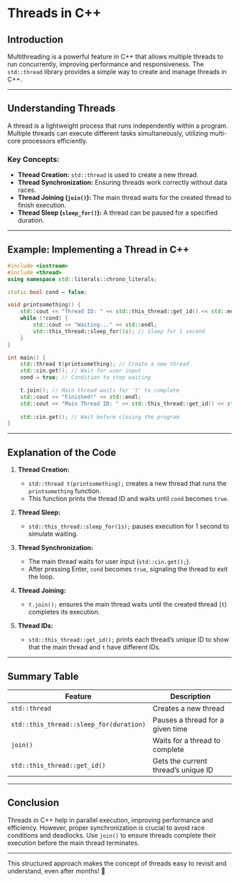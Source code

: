 # Threads in C++

## Introduction
Multithreading is a powerful feature in C++ that allows multiple threads to run concurrently, improving performance and responsiveness. The `std::thread` library provides a simple way to create and manage threads in C++.

---

## Understanding Threads
A thread is a lightweight process that runs independently within a program. Multiple threads can execute different tasks simultaneously, utilizing multi-core processors efficiently. 

### Key Concepts:
- **Thread Creation:** `std::thread` is used to create a new thread.
- **Thread Synchronization:** Ensuring threads work correctly without data races.
- **Thread Joining (`join()`):** The main thread waits for the created thread to finish execution.
- **Thread Sleep (`sleep_for()`):** A thread can be paused for a specified duration.

---

## Example: Implementing a Thread in C++
```cpp
#include <iostream>
#include <thread>
using namespace std::literals::chrono_literals;

static bool cond = false;

void printsomething() {
    std::cout << "Thread ID: " << std::this_thread::get_id() << std::endl;
    while (!cond) {
        std::cout << "Waiting..." << std::endl;
        std::this_thread::sleep_for(1s); // Sleep for 1 second
    }
}

int main() {
    std::thread t(printsomething); // Create a new thread
    std::cin.get(); // Wait for user input
    cond = true; // Condition to stop waiting

    t.join(); // Main thread waits for 't' to complete
    std::cout << "Finished!" << std::endl;
    std::cout << "Main Thread ID: " << std::this_thread::get_id() << std::endl;
    
    std::cin.get(); // Wait before closing the program
}
```

---

## Explanation of the Code
1. **Thread Creation:**
   - `std::thread t(printsomething);` creates a new thread that runs the `printsomething` function.
   - This function prints the thread ID and waits until `cond` becomes `true`.

2. **Thread Sleep:**
   - `std::this_thread::sleep_for(1s);` pauses execution for 1 second to simulate waiting.

3. **Thread Synchronization:**
   - The main thread waits for user input (`std::cin.get();`).
   - After pressing Enter, `cond` becomes `true`, signaling the thread to exit the loop.

4. **Thread Joining:**
   - `t.join();` ensures the main thread waits until the created thread (`t`) completes its execution.

5. **Thread IDs:**
   - `std::this_thread::get_id();` prints each thread’s unique ID to show that the main thread and `t` have different IDs.

---

## Summary Table
| Feature | Description |
|---------|-------------|
| `std::thread` | Creates a new thread |
| `std::this_thread::sleep_for(duration)` | Pauses a thread for a given time |
| `join()` | Waits for a thread to complete |
| `std::this_thread::get_id()` | Gets the current thread’s unique ID |

---

## Conclusion
Threads in C++ help in parallel execution, improving performance and efficiency. However, proper synchronization is crucial to avoid race conditions and deadlocks. Use `join()` to ensure threads complete their execution before the main thread terminates.

---

This structured approach makes the concept of threads easy to revisit and understand, even after months! 🚀

